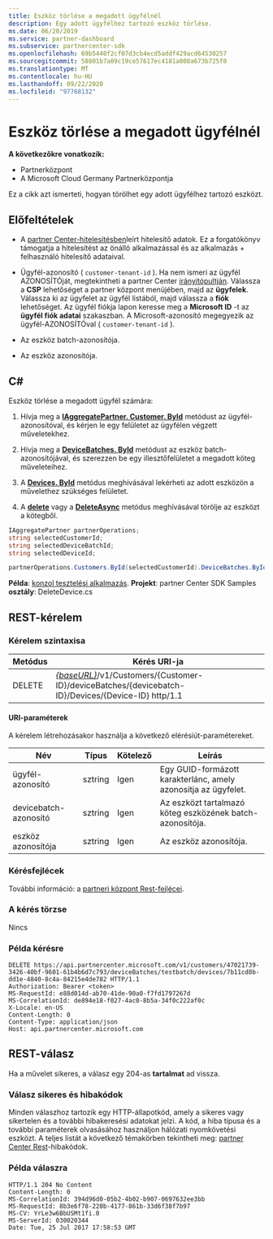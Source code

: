 ```yaml
---
title: Eszköz törlése a megadott ügyfélnél
description: Egy adott ügyfélhez tartozó eszköz törlése.
ms.date: 06/20/2019
ms.service: partner-dashboard
ms.subservice: partnercenter-sdk
ms.openlocfilehash: 69b5440f2cf07d3cb4ecd5addf429acd64530257
ms.sourcegitcommit: 58801b7a09c19ce57617ec4181a008a673b725f0
ms.translationtype: MT
ms.contentlocale: hu-HU
ms.lasthandoff: 09/22/2020
ms.locfileid: "97768132"
---
```

# <a name="delete-a-device-for-the-specified-customer"></a>Eszköz törlése a megadott ügyfélnél

**A következőkre vonatkozik:**

- Partnerközpont
- A Microsoft Cloud Germany Partnerközpontja

Ez a cikk azt ismerteti, hogyan törölhet egy adott ügyfélhez tartozó eszközt.

## <a name="prerequisites"></a>Előfeltételek

- A [partner Center-hitelesítésben](partner-center-authentication.md)leírt hitelesítő adatok. Ez a forgatókönyv támogatja a hitelesítést az önálló alkalmazással és az alkalmazás + felhasználó hitelesítő adataival.

- Ügyfél-azonosító ( `customer-tenant-id` ). Ha nem ismeri az ügyfél AZONOSÍTÓját, megtekintheti a partner Center [irányítópultján](https://partner.microsoft.com/dashboard). Válassza a **CSP** lehetőséget a partner központ menüjében, majd az **ügyfelek**. Válassza ki az ügyfelet az ügyfél listából, majd válassza a **fiók** lehetőséget. Az ügyfél fiókja lapon keresse meg a **Microsoft ID** -t az **ügyfél fiók adatai** szakaszban. A Microsoft-azonosító megegyezik az ügyfél-AZONOSÍTÓval ( `customer-tenant-id` ).

- Az eszköz batch-azonosítója.

- Az eszköz azonosítója.

## <a name="c"></a>C\#

Eszköz törlése a megadott ügyfél számára:

1. Hívja meg a [**IAggregatePartner. Customer. ById**](/dotnet/api/microsoft.store.partnercenter.customers.icustomercollection.byid) metódust az ügyfél-azonosítóval, és kérjen le egy felületet az ügyfélen végzett műveletekhez.

2. Hívja meg a [**DeviceBatches. ById**](/dotnet/api/microsoft.store.partnercenter.devicesdeployment.idevicesbatchcollection.byid) metódust az eszköz batch-azonosítójával, és szerezzen be egy illesztőfelületet a megadott köteg műveleteihez.

3. A [**Devices. ById**](/dotnet/api/microsoft.store.partnercenter.devicesdeployment.idevicecollection.byid) metódus meghívásával lekérheti az adott eszközön a művelethez szükséges felületet.

4. A [**delete**](/dotnet/api/microsoft.store.partnercenter.devicesdeployment.idevice.delete) vagy a [**DeleteAsync**](/dotnet/api/microsoft.store.partnercenter.devicesdeployment.idevice.deleteasync) metódus meghívásával törölje az eszközt a kötegből.

``` csharp
IAggregatePartner partnerOperations;
string selectedCustomerId;
string selectedDeviceBatchId;
string selectedDeviceId;

partnerOperations.Customers.ById(selectedCustomerId).DeviceBatches.ById(selectedDeviceBatchId).Devices.ById(selectedDeviceId).Delete();
```

**Példa**: [konzol tesztelési alkalmazás](console-test-app.md). **Projekt**: partner Center SDK Samples **osztály**: DeleteDevice.cs

## <a name="rest-request"></a>REST-kérelem

### <a name="request-syntax"></a>Kérelem szintaxisa

| Metódus     | Kérés URI-ja                                                                                                                        |
|------------|------------------------------------------------------------------------------------------------------------------------------------|
| DELETE     | [*{baseURL}*](partner-center-rest-urls.md)/v1/Customers/{Customer-ID}/deviceBatches/{devicebatch-ID}/Devices/{Device-ID} http/1.1  |

#### <a name="uri-parameters"></a>URI-paraméterek

A kérelem létrehozásakor használja a következő elérésiút-paramétereket.

| Név           | Típus   | Kötelező | Leírás                                                        |
|----------------|--------|----------|--------------------------------------------------------------------|
| ügyfél-azonosító    | sztring | Igen      | Egy GUID-formázott karakterlánc, amely azonosítja az ügyfelet.              |
| devicebatch-azonosító | sztring | Igen      | Az eszközt tartalmazó köteg eszközének batch-azonosítója. |
| eszköz azonosítója      | sztring | Igen      | Az eszköz azonosítója.                                             |

### <a name="request-headers"></a>Kérésfejlécek

További információ: a [partneri központ Rest-fejlécei](headers.md).

### <a name="request-body"></a>A kérés törzse

Nincs

### <a name="request-example"></a>Példa kérésre

```http
DELETE https://api.partnercenter.microsoft.com/v1/customers/47021739-3426-40bf-9601-61b4b6d7c793/deviceBatches/testbatch/devices/7b11cd8b-dd1e-4840-8c4a-84215e4de782 HTTP/1.1
Authorization: Bearer <token>
MS-RequestId: e88d014d-ab70-41de-90a0-f7fd1797267d
MS-CorrelationId: de894e18-f027-4ac0-8b5a-34f0c222af0c
X-Locale: en-US
Content-Length: 0
Content-Type: application/json
Host: api.partnercenter.microsoft.com
```

## <a name="rest-response"></a>REST-válasz

Ha a művelet sikeres, a válasz egy 204-as **tartalmat** ad vissza.

### <a name="response-success-and-error-codes"></a>Válasz sikeres és hibakódok

Minden válaszhoz tartozik egy HTTP-állapotkód, amely a sikeres vagy sikertelen és a további hibakeresési adatokat jelzi. A kód, a hiba típusa és a további paraméterek olvasásához használjon hálózati nyomkövetési eszközt. A teljes listát a következő témakörben tekintheti meg: [partner Center Rest](error-codes.md)-hibakódok.

### <a name="response-example"></a>Példa válaszra

```http
HTTP/1.1 204 No Content
Content-Length: 0
MS-CorrelationId: 394d96d0-05b2-4b02-b907-0697632ee3bb
MS-RequestId: 8b3e6f78-220b-4177-861b-33d6f38f7b97
MS-CV: YrLe3w6BbUSMt1fi.0
MS-ServerId: 030020344
Date: Tue, 25 Jul 2017 17:58:53 GMT
```
